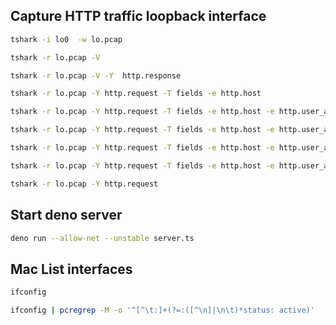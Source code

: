 ## Capture HTTP traffic loopback interface
```sh
tshark -i lo0  -w lo.pcap 

tshark -r lo.pcap -V

tshark -r lo.pcap -V -Y  http.response

tshark -r lo.pcap -Y http.request -T fields -e http.host

tshark -r lo.pcap -Y http.request -T fields -e http.host -e http.user_agent -e http.request.uri

tshark -r lo.pcap -Y http.request -T fields -e http.host -e http.user_agent 

tshark -r lo.pcap -Y http.request -T fields -e http.host -e http.user_agent -e http.request.uri.query

tshark -r lo.pcap -Y http.request -T fields -e http.host -e http.user_agent -e http.request.uri 

tshark -r lo.pcap -Y http.request
```

## Start deno server

```sh
deno run --allow-net --unstable server.ts
```

## Mac List interfaces 
```sh
ifconfig 

ifconfig | pcregrep -M -o '^[^\t:]+(?=:([^\n]|\n\t)*status: active)'
```